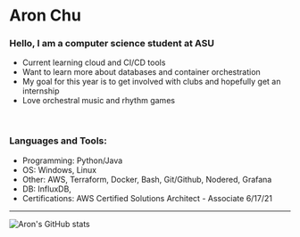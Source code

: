 # Aron Chu

### Hello, I am a computer science student at ASU
-  Current learning cloud and CI/CD tools
-  Want to learn more about databases and container orchestration
-  My goal for this year is to get involved with clubs and hopefully get an internship
-  Love orchestral music and rhythm games
<br />

### Languages and Tools:
- Programming: Python/Java
- OS: Windows, Linux
- Other: AWS, Terraform, Docker, Bash, Git/Github, Nodered, Grafana
- DB: InfluxDB, 
- Certifications: AWS Certified Solutions Architect - Associate 6/17/21
---

![Aron's GitHub stats](https://github-readme-stats.vercel.app/api?username=Aron-Chu&show_icons=true&theme=merko)

